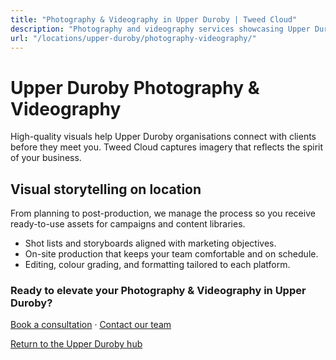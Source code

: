 ```yaml
---
title: "Photography & Videography in Upper Duroby | Tweed Cloud"
description: "Photography and videography services showcasing Upper Duroby teams, products, and places."
url: "/locations/upper-duroby/photography-videography/"
---
```


# Upper Duroby Photography & Videography

High-quality visuals help Upper Duroby organisations connect with clients before they meet you. Tweed Cloud captures imagery that reflects the spirit of your business.

## Visual storytelling on location

From planning to post-production, we manage the process so you receive ready-to-use assets for campaigns and content libraries.

- Shot lists and storyboards aligned with marketing objectives.
- On-site production that keeps your team comfortable and on schedule.
- Editing, colour grading, and formatting tailored to each platform.

### Ready to elevate your Photography & Videography in Upper Duroby?

[Book a consultation](/consultation/) · [Contact our team](/contact/)

[Return to the Upper Duroby hub](/locations/upper-duroby/)

